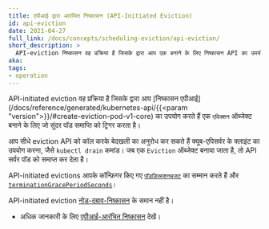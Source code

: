 ```yaml
---
title: एपीआई द्वारा आरंभित निष्कासन (API-Initiated Eviction)
id: api-eviction
date: 2021-04-27
full_link: /docs/concepts/scheduling-eviction/api-eviction/
short_description: >
  API-eviction निष्कासन वह प्रक्रिया है जिसके द्वारा आप एक बनाने के लिए निष्कासन API का उपयोग करते हैं
aka:
tags:
- operation
---
```

API-initiated eviction वह प्रक्रिया है जिसके द्वारा आप [निष्कासन एपीआई](/docs/reference/generated/kubernetes-api/{{<param "version">}}/#create-eviction-pod-v1-core) का उपयोग करते हैं
एक `एविक्शन` ऑब्जेक्ट बनाने के लिए जो सुंदर पॉड समाप्ति को ट्रिगर करता है।

<!--more-->
आप सीधे eviction API को कॉल करके बेदखली का अनुरोध कर सकते हैं
क्यूब-एपिसर्वर के क्लाइंट का उपयोग करना, जैसे `kubectl drain` कमांड।
जब एक `Eviction` ऑब्जेक्ट बनाया जाता है, तो API सर्वर पॉड को समाप्त कर देता है।


API-initiated evictions आपके कॉन्फ़िगर किए गए [`पॉडडिस्रप्शनबजट`](/docs/tasks/run-application/configure-pdb/) का सम्मान करते हैं
और [`terminationGracePeriodSeconds`](/docs/concepts/workloads/pods/pod-lifecycle#pod-टर्मिनेशन)।

API-initiated eviction [नोड-दबाव-निष्कासन](/docs/concepts/scheduling-eviction/node-pressure-eviction/) के समान नहीं है।

* अधिक जानकारी के लिए [एपीआई-आरंभित निष्कासन](/docs/concepts/scheduling-eviction/api-eviction/) देखें।
